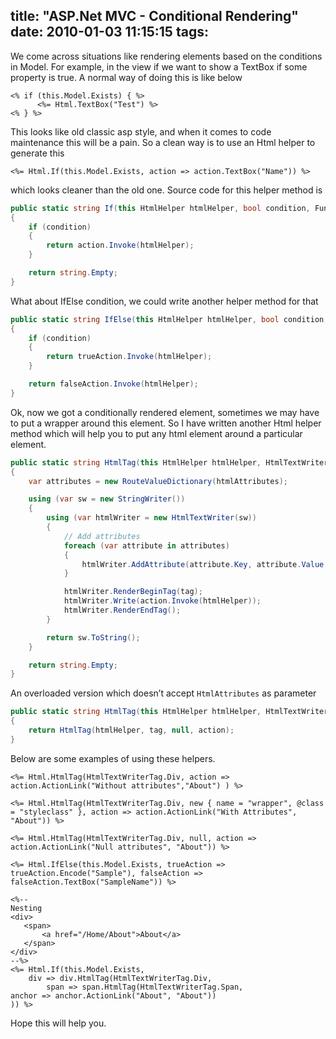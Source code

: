 title: "ASP.Net MVC - Conditional Rendering"
date: 2010-01-03 11:15:15
tags:
---

We come across situations like rendering elements based on the conditions in Model. For example, in the view if we want to show a TextBox if some property is true. A normal way of doing this is like below

```
<% if (this.Model.Exists) { %>
      <%= Html.TextBox("Test") %>
<% } %>
```

This looks like old classic asp style, and when it comes to code maintenance this will be a pain. So a clean way is to use an Html helper to generate this

`<%= Html.If(this.Model.Exists, action => action.TextBox("Name")) %>`

which looks cleaner than the old one. Source code for this helper method is

```cs
public static string If(this HtmlHelper htmlHelper, bool condition, Func<HtmlHelper, string> action)
{
    if (condition)
    {
        return action.Invoke(htmlHelper);
    }

    return string.Empty;
}
```

What about IfElse condition, we could write another helper method for that

```cs
public static string IfElse(this HtmlHelper htmlHelper, bool condition, Func<HtmlHelper, string> trueAction, Func<HtmlHelper, string> falseAction)
{
    if (condition)
    {
        return trueAction.Invoke(htmlHelper);
    }

    return falseAction.Invoke(htmlHelper);
}
```

Ok, now we got a conditionally rendered element, sometimes we may have to put a wrapper around this element. So I have written another Html helper method which will help you to put any html element around a particular element.

```cs
public static string HtmlTag(this HtmlHelper htmlHelper, HtmlTextWriterTag tag, object htmlAttributes, Func<HtmlHelper, string> action)
{
    var attributes = new RouteValueDictionary(htmlAttributes);

    using (var sw = new StringWriter())
    {
        using (var htmlWriter = new HtmlTextWriter(sw))
        {
            // Add attributes
            foreach (var attribute in attributes)
            {
                htmlWriter.AddAttribute(attribute.Key, attribute.Value != null ? attribute.Value.ToString() : string.Empty);
            }

            htmlWriter.RenderBeginTag(tag);
            htmlWriter.Write(action.Invoke(htmlHelper));
            htmlWriter.RenderEndTag();
        }

        return sw.ToString();
    }

    return string.Empty;
}
```

An overloaded version which doesn’t accept `HtmlAttributes` as parameter

```cs
public static string HtmlTag(this HtmlHelper htmlHelper, HtmlTextWriterTag tag, Func<HtmlHelper, string> action)
{
    return HtmlTag(htmlHelper, tag, null, action);
}
```

Below are some examples of using these helpers.

```
<%= Html.HtmlTag(HtmlTextWriterTag.Div, action => action.ActionLink("Without attributes","About") ) %>

<%= Html.HtmlTag(HtmlTextWriterTag.Div, new { name = "wrapper", @class = "styleclass" }, action => action.ActionLink("With Attributes", "About")) %>

<%= Html.HtmlTag(HtmlTextWriterTag.Div, null, action => action.ActionLink("Null attributes", "About")) %>  

<%= Html.IfElse(this.Model.Exists, trueAction => trueAction.Encode("Sample"), falseAction => falseAction.TextBox("SampleName")) %>

<%--
Nesting
<div>
   <span>
       <a href="/Home/About">About</a>
   </span>
</div>
--%>
<%= Html.If(this.Model.Exists,
    div => div.HtmlTag(HtmlTextWriterTag.Div,
        span => span.HtmlTag(HtmlTextWriterTag.Span,
anchor => anchor.ActionLink("About", "About"))
)) %>
```

Hope this will help you.
